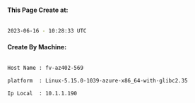 
   
#### This Page Create at:

```bash

2023-06-16 - 10:28:33 UTC

```

#### Create By Machine:

```bash

Host Name : fv-az402-569

platform  : Linux-5.15.0-1039-azure-x86_64-with-glibc2.35

Ip Local  : 10.1.1.190

```

